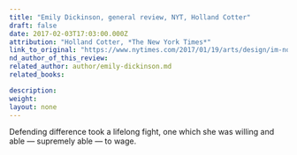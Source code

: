 ```yaml
---
title: "Emily Dickinson, general review, NYT, Holland Cotter"
draft: false
date: 2017-02-03T17:03:00.000Z
attribution: "Holland Cotter, *The New York Times*"
link_to_original: "https://www.nytimes.com/2017/01/19/arts/design/im-nobody-not-a-chance-emily-dickinson.html?_r=1"
nd_author_of_this_review:
related_author: author/emily-dickinson.md
related_books:

description:
weight:
layout: none
---
```

Defending difference took a lifelong fight, one which she was willing and able — supremely able — to wage.

